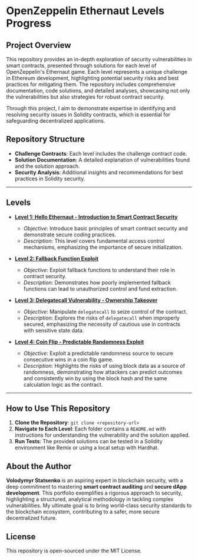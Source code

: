 # OpenZeppelin Ethernaut Levels Progress

## Project Overview
This repository provides an in-depth exploration of security vulnerabilities in smart contracts, presented through solutions for each level of OpenZeppelin's Ethernaut game. Each level represents a unique challenge in Ethereum development, highlighting potential security risks and best practices for mitigating them. The repository includes comprehensive documentation, code solutions, and detailed analyses, showcasing not only the vulnerabilities but also strategies for robust contract security.

Through this project, I aim to demonstrate expertise in identifying and resolving security issues in Solidity contracts, which is essential for safeguarding decentralized applications.

## Repository Structure
- **Challenge Contracts**: Each level includes the challenge contract code.
- **Solution Documentation**: A detailed explanation of vulnerabilities found and the solution approach.
- **Security Analysis**: Additional insights and recommendations for best practices in Solidity security.

---

## Levels
- **[Level 1: Hello Ethernaut - Introduction to Smart Contract Security](./Level-1)**
  - *Objective*: Introduce basic principles of smart contract security and demonstrate secure coding practices.
  - *Description*: This level covers fundamental access control mechanisms, emphasizing the importance of secure initialization.

- **[Level 2: Fallback Function Exploit](./Level-2)**
  - *Objective*: Exploit fallback functions to understand their role in contract security.
  - *Description*: Demonstrates how poorly implemented fallback functions can lead to unauthorized control and fund extraction.

- **[Level 3: Delegatecall Vulnerability - Ownership Takeover](./Level-3)**
  - *Objective*: Manipulate `delegatecall` to seize control of the contract.
  - *Description*: Explores the risks of `delegatecall` when improperly secured, emphasizing the necessity of cautious use in contracts with sensitive state data.

- **[Level 4: Coin Flip - Predictable Randomness Exploit](./Level-4)**
  - *Objective*: Exploit a predictable randomness source to secure consecutive wins in a coin flip game.
  - *Description*: Highlights the risks of using block data as a source of randomness, demonstrating how attackers can predict outcomes and consistently win by using the block hash and the same calculation logic as the contract.
---

## How to Use This Repository
1. **Clone the Repository**: `git clone <repository-url>`
2. **Navigate to Each Level**: Each folder contains a `README.md` with instructions for understanding the vulnerability and the solution applied.
3. **Run Tests**: The provided solutions can be tested in a Solidity environment like Remix or using a local setup with Hardhat.

## About the Author
**Volodymyr Statsenko** is an aspiring expert in blockchain security, with a deep commitment to mastering **smart contract auditing** and **secure dApp development**. This portfolio exemplifies a rigorous approach to security, highlighting a structured, analytical methodology in tackling complex vulnerabilities. My ultimate goal is to bring world-class security standards to the blockchain ecosystem, contributing to a safer, more secure decentralized future.

## License
This repository is open-sourced under the MIT License.
